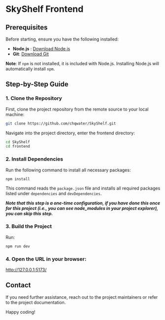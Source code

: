# SkyShelf Frontend 

## Prerequisites
Before starting, ensure you have the following installed:

- **Node.js** : [Download Node.js](https://nodejs.org/)
- **Git**: [Download Git](https://git-scm.com/)

**Note**: If `npm` is not installed, it is included with Node.js. Installing Node.js will automatically install `npm`.

## Step-by-Step Guide

### 1. Clone the Repository
First, clone the project repository from the remote source to your local machine:

```bash
git clone https://github.com/chqwater/SkyShelf.git
```

Navigate into the project directory, enter the frontend directory:

```bash
cd SkyShelf
cd frontend
```

### 2. Install Dependencies
Run the following command to install all necessary packages:

```bash
npm install
```

This command reads the `package.json` file and installs all required packages listed under `dependencies` and `devDependencies`.<br>

***Note that this step is a one-time configuration, if you have done this once for this project (i.e., you can see node_modules in your project explorer), you can skip this step.***


### 3. Build the Project
Run:

```bash
npm run dev
```

### 4. Open the URL in your browser:

http://127.0.0.1:5173/

## Contact
If you need further assistance, reach out to the project maintainers or refer to the project documentation.

Happy coding!

